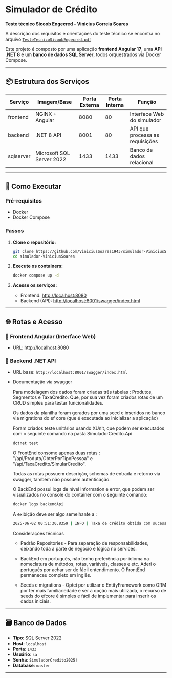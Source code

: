 # Simulador de Crédito

**Teste técnico Sicoob Engecred - Vinicius Correia Soares**

A descrição dos requisitos e orientações do teste técnico se encontra no arquivo [`TesteTecnicoSicoobEngecred.pdf`](./TesteTecnicoSicoobEngecred.pdf)

Este projeto é composto por uma aplicação **frontend Angular 17**, uma **API .NET 8** e um **banco de dados SQL Server**, todos orquestrados via Docker Compose.

---

## 📦 Estrutura dos Serviços

| Serviço   | Imagem/Base              | Porta Externa | Porta Interna | Função                            |
|-----------|---------------------------|----------------|----------------|-----------------------------------|
| frontend  | NGINX + Angular           | 8080           | 80             | Interface Web do simulador        |
| backend   | .NET 8 API                | 8001           | 80             | API que processa as requisições   |
| sqlserver | Microsoft SQL Server 2022 | 1433           | 1433           | Banco de dados relacional         |

---

## 🚀 Como Executar

### Pré-requisitos

- Docker
- Docker Compose

### Passos

1. **Clone o repositório:**

   ```bash
   git clone https://github.com/ViniciusSoares1943/simulador-ViniciusSoares.git
   cd simulador-ViniciusSoares
   ```

2. **Execute os containers:**

   ```bash
   docker compose up -d
   ```

3. **Acesse os serviços:**

   - Frontend: [http://localhost:8080](http://localhost:8080)
   - Backend (API): [http://localhost:8001/swagger/index.html](http://localhost:8001/swagger/index.html)

---

## 🌐 Rotas e Acesso

### 🔹 Frontend Angular (Interface Web)

- URL: [http://localhost:8080](http://localhost:8080)

### 🔹 Backend .NET API

- URL base: `http://localhost:8001/swagger/index.html`
- Documentação via swagger

   Para modelagem dos dados foram criadas três tabelas : Produtos, Segmentos e TaxaCredito.
   Que, por sua vez foram criados rotas de um CRUD simples para testar funcionalidades.

   Os dados da planilha foram gerados por uma seed e inseridos no banco via migrations do ef core (que é executada ao inicializar a aplicação)

   Foram criados teste unitários usando XUnit, que podem ser executados com o seguinte comando na pasta SimuladorCredito.Api
   ```bash
   dotnet test
   ```
   
   O FrontEnd consome apenas duas rotas : "/api/Produto/ObterPorTipoPessoa" e "/api/TaxaCredito/SimularCredito".
   
   Todas as rotas possuem descrição, schemas de entrada e retorno via swagger, também não possuem autenticação.

   O BackEnd possui logs de nível information e error, que podem ser visualizados no console do container com o seguinte comando:
   ```bash
   docker logs backendApi
   ```

   A exibição deve ser algo semelhante a :
   ```bash
   2025-06-02 00:51:30.8359 | INFO | Taxa de crédito obtida com sucesso.
   ```

   Considerações técnicas

   * Padrão Repositories - Para separação de responsabilidades, deixando toda a parte de negócio e lógica no services.

   * BackEnd em português, não tenho preferência por idioma na nomeclatura de métodos, rotas, variáveis, classes e etc. Aderi o português por achar ser de fácil entendimento. O FrontEnd permaneceu completo em inglês.

   * Seeds e migrations - Optei por utilizar o EntityFramework como ORM por ter mais familiariedade e ser a opção mais utilizada, o recurso de seeds do efcore é simples e fácil de implementar para inserir os dados iniciais.

---

## 🗃️ Banco de Dados

- **Tipo**: SQL Server 2022
- **Host**: `localhost`
- **Porta**: `1433`
- **Usuário**: `sa`
- **Senha**: `SimuladorCredito2025!`
- **Database**: `master` 

---
